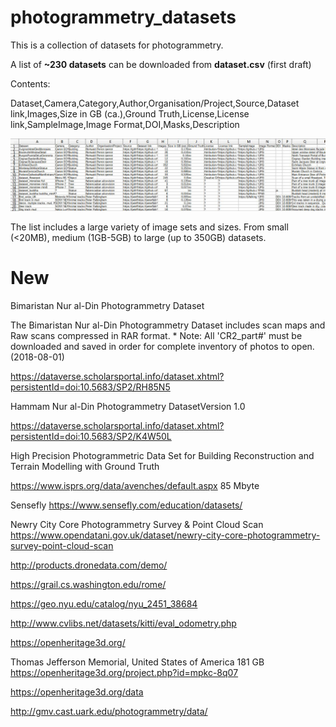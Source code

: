 # photogrammetry_datasets
This is a collection of datasets for photogrammetry.

A list of **~230 datasets** can be downloaded from **dataset.csv** (first draft)

Contents:

Dataset,Camera,Category,Author,Organisation/Project,Source,Dataset link,Images,Size in GB (ca.),Ground Truth,License,License link,SampleImage,Image Format,DOI,Masks,Description

![Preview](csvpreview.JPG)

The list includes a large variety of image sets and sizes.
From small (<20MB), medium (1GB-5GB) to large (up to 350GB) datasets.


# New

Bimaristan Nur al-Din Photogrammetry Dataset

The Bimaristan Nur al-Din Photogrammetry Dataset includes scan maps and Raw scans compressed in RAR format. * Note: All 'CR2_part#' must be downloaded and saved in order for complete inventory of photos to open. (2018-08-01) 

https://dataverse.scholarsportal.info/dataset.xhtml?persistentId=doi:10.5683/SP2/RH85N5

 Hammam Nur al-Din Photogrammetry DatasetVersion 1.0 

https://dataverse.scholarsportal.info/dataset.xhtml?persistentId=doi:10.5683/SP2/K4W50L

High Precision Photogrammetric Data Set for Building Reconstruction and Terrain Modelling with Ground Truth

https://www.isprs.org/data/avenches/default.aspx
85 Mbyte

Sensefly
https://www.sensefly.com/education/datasets/

Newry City Core Photogrammetry Survey & Point Cloud Scan
https://www.opendatani.gov.uk/dataset/newry-city-core-photogrammetry-survey-point-cloud-scan

http://products.dronedata.com/demo/

https://grail.cs.washington.edu/rome/

https://geo.nyu.edu/catalog/nyu_2451_38684

http://www.cvlibs.net/datasets/kitti/eval_odometry.php

https://openheritage3d.org/

Thomas Jefferson Memorial, United States of America 181 GB
https://openheritage3d.org/project.php?id=mpkc-8q07

https://openheritage3d.org/data

http://gmv.cast.uark.edu/photogrammetry/data/
